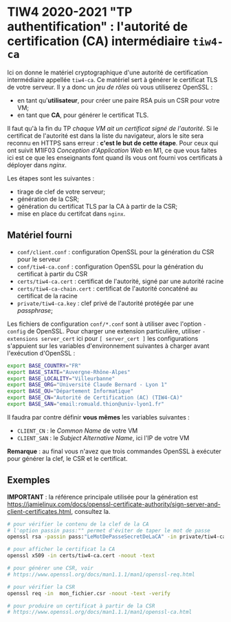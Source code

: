 TIW4 2020-2021 "TP authentification" : l'autorité de certification (CA) intermédiaire `tiw4-ca`
===============================================================================================

Ici on donne le matériel cryptographique d'une autorité de certification intermédiaire appellée `tiw4-ca`.
Ce matériel sert à générer le certificat TLS de votre serveur.
Il y a donc un _jeu de rôles_ où vous utiliserez OpenSSL :

- en tant qu'**utilisateur**, pour créer une paire RSA puis un CSR pour votre VM;
- en tant que **CA**, pour générer le certificat TLS.

Il faut qu'à la fin du TP _chaque VM ait un certificat signé de l'autorité_.
Si le certificat de l'autorité est dans la liste du navigateur, alors le site sera reconnu en HTTPS sans erreur : **c'est le but de cette étape**.
Pour ceux qui ont suivit M1IF03 _Conception d'Application Web_ en M1, ce que vous faites ici est ce que les enseignants font quand ils vous ont fourni vos certificats à déployer dans _nginx_.

Les étapes sont les suivantes :

- tirage de clef de votre serveur;
- génération de la CSR;
- génération du certificat TLS par la CA à partir de la CSR;
- mise en place du certifcat dans `nginx`.

Matériel fourni
---------------

- `conf/client.conf` : configuration OpenSSL pour la génération du CSR pour le serveur
- `conf/tiw4-ca.conf` : configuration OpenSSL pour la génération du certificat à partir du CSR
- `certs/tiw4-ca.cert` : certificat de l'autorité, signé par une autorité racine
- `certs/tiw4-ca-chain.cert` : certificat de l'autorité concaténé au certificat de la racine
- `private/tiw4-ca.key` : clef privé de l'autorité protégée par une _passphrase_;

Les fichiers de configuration `conf/*.conf` sont à utiliser avec l'option `-config` de OpenSSL.
Pour charger une extension particulière, utiliser `-extensions server_cert` ici pour `[ server_cert ]`
les configurations s'appuient sur les variables d'environnement suivantes à charger avant l'exécution d'OpenSSL :

```bash
export BASE_COUNTRY="FR"
export BASE_STATE="Auvergne-Rhône-Alpes"
export BASE_LOCALITY="Villeurbanne"
export BASE_ORG="Université Claude Bernard - Lyon 1"
export BASE_OU="Département Informatique"
export BASE_CN="Autorité de Certification (AC) (TIW4-CA)"
export BASE_SAN="email:romuald.thion@univ-lyon1.fr"
```

Il faudra par contre définir **vous mêmes** les variables suivantes :

- `CLIENT_CN` : le _Common Name_ de votre VM
- `CLIENT_SAN` : le _Subject Alternative Name_, ici l'IP de votre VM

**Remarque** : au final vous n'avez que trois commandes OpenSSL à exécuter pour générer la clef, le CSR et le certificat.

Exemples
--------

**IMPORTANT** : la référence principale utilisée pour la génération est <https://jamielinux.com/docs/openssl-certificate-authority/sign-server-and-client-certificates.html>, consultez la.

```bash
# pour vérifier le contenu de la clef de la CA
# l'option passin pass:"" permet d'éviter de taper le mot de passe
openssl rsa -passin pass:"LeMotDePasseSecretDeLaCA" -in private/tiw4-ca.key -noout -text

# pour afficher le certificat la CA
openssl x509 -in certs/tiw4-ca.cert -noout -text

# pour générer une CSR, voir
# https://www.openssl.org/docs/man1.1.1/man1/openssl-req.html

# pour vérifier la CSR
openssl req -in  mon_fichier.csr -noout -text -verify

# pour produire un certificat à partir de la CSR
# https://www.openssl.org/docs/man1.1.1/man1/openssl-ca.html
```
